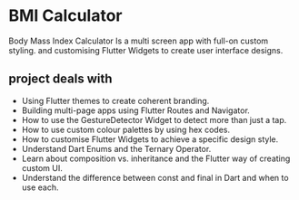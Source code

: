 
# BMI Calculator 

Body Mass Index Calculator Is a multi screen app with full-on custom styling. and customising  Flutter Widgets to create user interface designs. 

## project deals with

- Using Flutter themes to create coherent branding. 
- Building multi-page apps using Flutter Routes and Navigator.
- How to use the GestureDetector Widget to detect more than just a tap.
- How to use custom colour palettes by using hex codes.
- How to customise Flutter Widgets to achieve a specific design style.
- Understand Dart Enums and the Ternary Operator.
- Learn about composition vs. inheritance and the Flutter way of creating custom UI.
- Understand the difference between const and final in Dart and when to use each.

